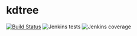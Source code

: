 # kdtree

[![Build Status](https://jenkins.kyroy.com/job/github.com-kyroy/job/priority-queue/job/master/badge/icon)](https://jenkins.kyroy.com/job/github.com-kyroy/job/priority-queue/job/master/)
![Jenkins tests](https://img.shields.io/jenkins/t/https/jenkins.kyroy.com/job/github.com-kyroy/job/priority-queue/job/master.svg)
![Jenkins coverage](https://img.shields.io/jenkins/c/https/jenkins.kyroy.com/job/github.com-kyroy/job/priority-queue/job/master.svg)
